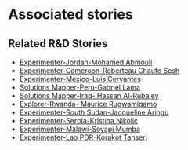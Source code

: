 # Associated stories

<!-- !!DO NOT REMOVE!! start autogenerated hyperlinks -->
## Related R&D Stories
- [Experimenter\-Jordan\-Mohamed Abmouli](/RnD-Archive/stories/?doc=Mohamed%20Jordan_LQ-en-US)
- [Experimenter\-Cameroon\-Roberteau Chaufo Sesh](/RnD-Archive/stories/?doc=Roberteau%20Cameroon_LQ-en-US)
- [Experimenter\-Mexico\-Luis Cervantes](/RnD-Archive/stories/?doc=Luis%20Mexico_LQ-en-US)
- [Solutions Mapper\-Peru\-Gabriel Lama](/RnD-Archive/stories/?doc=Gabriel_edited-en-US)
- [Solutions Mapper\-Iraq\- Hassan Al\-Rubaiey](/RnD-Archive/stories/?doc=Hasan_edited-en-US)
- [Explorer\-Rwanda\- Maurice Rugwamigamo](/RnD-Archive/stories/?doc=5_Maurice_Rwanda-en-US)
- [Experimenter\-South Sudan\-Jacqueline Aringu](/RnD-Archive/stories/?doc=Jacqui%20South%20Sudan_LQ-en-US)
- [Experimenter\-Serbia\-Kristina Nikolic](/RnD-Archive/stories/?doc=Kristina%20Serbia_LQ-en-US)
- [Experimenter\-Malawi\-Soyapi Mumba](/RnD-Archive/stories/?doc=Soyapi_LQ-en-US)
- [Experimenter\-Lao PDR\-Korakot Tanseri](/RnD-Archive/stories/?doc=Korakot_LQ-en-US)
<!-- !!DO NOT REMOVE!! end autogenerated hyperlinks -->